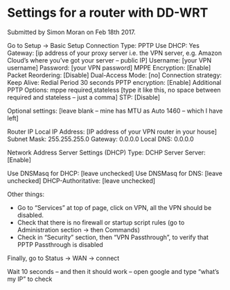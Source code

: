 # Settings for a router with DD-WRT

Submitted by Simon Moran on Feb 18th 2017.

Go to Setup -> Basic Setup
Connection Type: PPTP
Use DHCP: Yes
Gateway: [ip address of your proxy server i.e. the VPN server, e.g. Amazon Cloud’s where you’ve got your server – public IP]
Username: [your VPN username]
Password: [your VPN password]
MPPE Encryption: [Enable]
Packet Reordering: [Disable]
Dual-Access Mode: [no]
Connection strategy: Keep Alive: Redial Period 30 seconds
PPTP encryption: [Enable]
Additional PPTP Options: mppe required,stateless   [type it like this, no space between required and stateless – just a comma]
STP: [Disable]
 
Optional settings: [leave blank – mine has MTU as Auto 1460 – which I have left]
 
Router IP
Local IP Address: [IP address of your VPN router in your house]
Subnet Mask: 255.255.255.0
Gateway: 0.0.0.0
Local DNS: 0.0.0.0
 
Network Address Server Settings (DHCP)
Type: DCHP Server
Server: [Enable]
 
Use DNSMasq for DHCP: [leave unchecked]
Use DNSMasq for DNS: [leave unchecked]
DHCP-Authoritative: [leave unchecked]
 
Other things:
- Go to “Services” at top of page, click on VPN, all the VPN should be disabled.
- Check that there is no firewall or startup script rules (go to Administration section -> then Commands)
- Check in “Security” section, then “VPN Passthrough”, to verify that PPTP Passthrough is disabled
 
Finally, go to Status -> WAN -> connect
 
Wait 10 seconds – and then it should work – open google and type “what’s my IP” to check